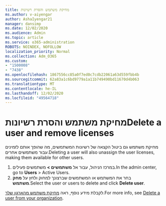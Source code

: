 ```yaml
---
title: מחיקת משתמש והסרת רשיונות
ms.author: v-aiyengar
author: AshaIyengar21
manager: dansimp
ms.date: 12/02/2020
ms.audience: Admin
ms.topic: article
ms.service: o365-administration
ROBOTS: NOINDEX, NOFOLLOW
localization_priority: Normal
ms.collection: Adm_O365
ms.custom:
- "1500008"
- "7438"
ms.openlocfilehash: 1867556cc85a0f7ed0c7cdb22061a63d559fbb4b
ms.sourcegitcommit: 62a83a1c6bd9779a1a11b749490bd11670d4b063
ms.translationtype: MT
ms.contentlocale: he-IL
ms.lasthandoff: 12/02/2020
ms.locfileid: "49564718"
---
```

# <a name="delete-a-user-and-remove-licenses"></a><span data-ttu-id="9cbc4-102">מחיקת משתמש והסרת רשיונות</span><span class="sxs-lookup"><span data-stu-id="9cbc4-102">Delete a user and remove licenses</span></span>

<span data-ttu-id="9cbc4-103">מחיקת משתמש גם ביטול הקצאה של רשיונות המשתמשים, מה שהופך אותם לזמינים עבור משתמשים אחרים.</span><span class="sxs-lookup"><span data-stu-id="9cbc4-103">Deleting a user will also unassign the user licenses, making them available for other users.</span></span> 
1. <span data-ttu-id="9cbc4-104">במרכז הניהול, עבור אל **משתמשים >** משתמשים פעילים.</span><span class="sxs-lookup"><span data-stu-id="9cbc4-104">In the admin center, go to **Users** > Active Users.</span></span>
1. <span data-ttu-id="9cbc4-105">בחר את המשתמש או המשתמשים שברצונך למחוק ולחץ על **מחק משתמש**.</span><span class="sxs-lookup"><span data-stu-id="9cbc4-105">Select the user or users to delete and click **Delete user**.</span></span>

<span data-ttu-id="9cbc4-106">לקבלת מידע נוסף, ראה [מחיקת משתמש מהארגון שלך](https://docs.microsoft.com/microsoft-365/admin/add-users/delete-a-user).</span><span class="sxs-lookup"><span data-stu-id="9cbc4-106">For more info, see [Delete a user from your organization](https://docs.microsoft.com/microsoft-365/admin/add-users/delete-a-user).</span></span> 